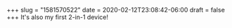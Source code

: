 +++
slug = "1581570522"
date = 2020-02-12T23:08:42-06:00
draft = false
+++
It's also my first 2-in-1 device!